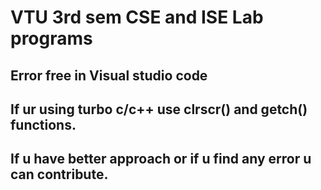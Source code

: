 
# VTU 3rd sem CSE and ISE Lab programs

## Error free in Visual studio code 

## If ur using turbo c/c++ use clrscr() and getch() functions.

## If u have better approach or if u find any error u can contribute.
